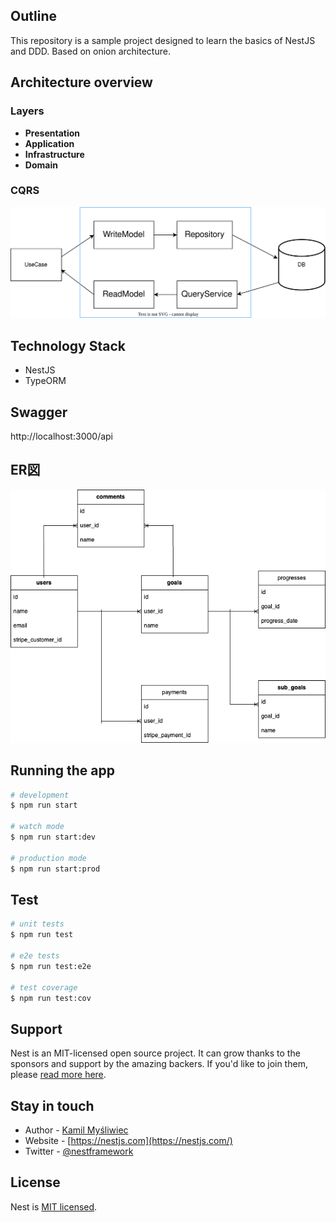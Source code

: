 ## Outline

This repository is a sample project designed to learn the basics of NestJS and DDD.
Based on onion architecture.

## Architecture overview
### Layers
- **Presentation**
- **Application**
- **Infrastructure**
- **Domain**

### CQRS
![cqrs.svg](./cqrs.svg)

## Technology Stack
- NestJS
- TypeORM

## Swagger
http://localhost:3000/api

## ER図
![ER図](./er.draw.png)

## Running the app

```bash
# development
$ npm run start

# watch mode
$ npm run start:dev

# production mode
$ npm run start:prod
```

## Test

```bash
# unit tests
$ npm run test

# e2e tests
$ npm run test:e2e

# test coverage
$ npm run test:cov
```

## Support

Nest is an MIT-licensed open source project. It can grow thanks to the sponsors and support by the amazing backers. If you'd like to join them, please [read more here](https://docs.nestjs.com/support).

## Stay in touch

- Author - [Kamil Myśliwiec](https://kamilmysliwiec.com)
- Website - [https://nestjs.com](https://nestjs.com/)
- Twitter - [@nestframework](https://twitter.com/nestframework)

## License

Nest is [MIT licensed](LICENSE).
